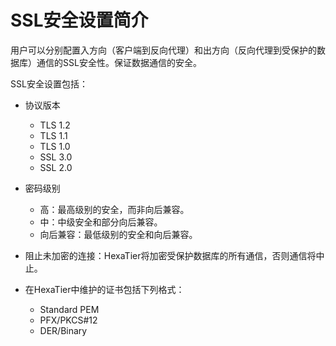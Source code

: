 # SSL安全设置简介<a name="ZH-CN_TOPIC_0111166478"></a>

用户可以分别配置入方向（客户端到反向代理）和出方向（反向代理到受保护的数据库）通信的SSL安全性。保证数据通信的安全。

SSL安全设置包括：

-   协议版本
    -   TLS 1.2
    -   TLS 1.1
    -   TLS 1.0
    -   SSL 3.0
    -   SSL 2.0

-   密码级别
    -   高：最高级别的安全，而非向后兼容。
    -   中：中级安全和部分向后兼容。
    -   向后兼容：最低级别的安全和向后兼容。

-   阻止未加密的连接：HexaTier将加密受保护数据库的所有通信，否则通信将中止。
-   在HexaTier中维护的证书包括下列格式：
    -   Standard PEM
    -   PFX/PKCS\#12
    -   DER/Binary


